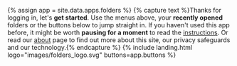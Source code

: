 {% assign app = site.data.apps.folders %}
{% capture text %}Thanks for logging in, let's __get started__. Use the menus above, your __recently opened__ folders or the buttons below to jump straight in. If you haven't used this app before, it might be worth __pausing for a moment__ to read the [instructions](#instructions). Or read our [about](/about/) page to find out more about this site, our privacy safeguards and our technology.{% endcapture %}
{% include landing.html logo="images/folders_logo.svg" buttons=app.buttons %}